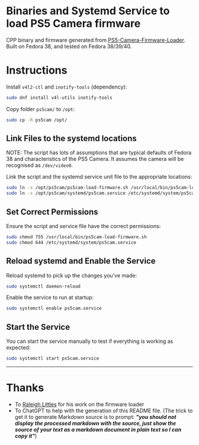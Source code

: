 # Binaries and Systemd Service to load PS5 Camera firmware 

CPP binary and firmware generated from [PS5-Camera-Firmware-Loader](https://github.com/raleighlittles/PS5-Camera-Firmware-Loader). Built on Fedora 38, and tested on Fedora 38/39/40.

# Instructions

Install `v4l2-ctl` and `inotify-tools` (dependency):
```bash
sudo dnf install v4l-utils inotify-tools
```

Copy folder `ps5cam/` to `/opt`:
```bash
sudo cp -R ps5cam /opt/
```

## Link Files to the systemd locations

NOTE: The script has lots of assumptions that are typical defaults of Fedora 38 and characteristics of the PS5 Camera. It assumes the camera will be recognised as `/dev/video0`. 

Link the script and the systemd service unit file to the appropriate locations:

```bash
sudo ln -s /opt/ps5cam/ps5cam-load-firmware.sh /usr/local/bin/ps5cam-load-firmware.sh
sudo ln -s /opt/ps5cam/systemd/ps5cam.service /etc/systemd/system/ps5cam.service
```

## Set Correct Permissions

Ensure the script and service file have the correct permissions:

```bash
sudo chmod 755 /usr/local/bin/ps5cam-load-firmware.sh
sudo chmod 644 /etc/systemd/system/ps5cam.service
```

## Reload systemd and Enable the Service

Reload systemd to pick up the changes you've made:

```bash
sudo systemctl daemon-reload
```

Enable the service to run at startup:

```bash
sudo systemctl enable ps5cam.service
```

## Start the Service 

You can start the service manually to test if everything is working as expected:

```bash
sudo systemctl start ps5cam.service
```
---

# Thanks
 - To [Raleigh Littles](https://github.com/raleighlittles) for his work on the firmware loader
 - To ChatGPT to help with the generation of this README file. (The trick to get it to generate Markdown source is to prompt: ***"you should not display the processed markdown with the source, just show the source of your text as a markdown document in plain text so I can copy it"***)
